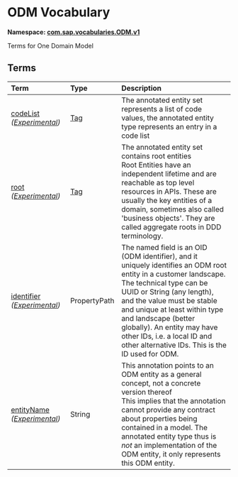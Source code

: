 # ODM Vocabulary
**Namespace: [com.sap.vocabularies.ODM.v1](ODM.xml)**

Terms for One Domain Model


## Terms

Term|Type|Description
:---|:---|:----------
[codeList](./ODM.xml#L36:~:text=<Term%20Name="-,codeList,-") *([Experimental](Common.md#Experimental))*|[Tag](https://github.com/oasis-tcs/odata-vocabularies/blob/main/vocabularies/Org.OData.Core.V1.md#Tag)|<a name="codeList"></a>The annotated entity set represents a list of code values, the annotated entity type represents an entry in a code list
[root](./ODM.xml#L41:~:text=<Term%20Name="-,root,-") *([Experimental](Common.md#Experimental))*|[Tag](https://github.com/oasis-tcs/odata-vocabularies/blob/main/vocabularies/Org.OData.Core.V1.md#Tag)|<a name="root"></a>The annotated entity set contains root entities<br>Root Entities have an independent lifetime and are reachable as top level resources in APIs. These are usually the key entities of a domain, sometimes also called 'business objects'. They are called aggregate roots in DDD terminology.
[identifier](./ODM.xml#L47:~:text=<Term%20Name="-,identifier,-") *([Experimental](Common.md#Experimental))*|PropertyPath|<a name="identifier"></a>The named field is an OID (ODM identifier), and it uniquely identifies an ODM root entity in a customer landscape.<br>The technical type can be UUID or String (any length), and the value must be stable and unique at least within type and landscape (better globally). An entity may have other IDs, i.e. a local ID and other alternative IDs. This is the ID used for ODM.
[entityName](./ODM.xml#L56:~:text=<Term%20Name="-,entityName,-") *([Experimental](Common.md#Experimental))*|String|<a name="entityName"></a>This annotation points to an ODM entity as a general concept, not a concrete version thereof<br>This implies that the annotation cannot provide any contract about properties being contained in a model. The annotated entity type thus is _not_ an implementation of the ODM entity, it only represents this ODM entity.
